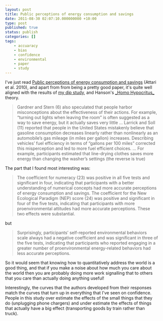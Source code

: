 ```yaml
---
layout: post
title: Public perceptions of energy consumption and savings
date: 2011-08-30 02:07:10.000000000 +10:00
type: post
published: true
status: publish
categories: []
tags:
    - accuaracy
    - bias
    - confidence
    - environmental
    - paper
    - study
---
```


<p>I've just read <a href="http://www.notionparallax.co.uk/wordpress/wp-content/uploads/2011/08/Attari-et-al.-2010-Public-perceptions-of-energy-consumption-and-savings.pdf">Public perceptions of energy consumption and savings</a> (Attari et al. 2010), and apart from from being a pretty good paper, it's quite well aligned with the results of <a title="Major study – for those with a lot of patience" href="https://notionparallax.co.uk/2011/major-study-for-those-with-a-lot-of-patience">my dip study</a>, and Hanson's <a href="http://www.overcomingbias.com/2010/03/homo-hipocritus.html">_Homo Hypocritus_</a> theory.</p>
<blockquote><p>Gardner and Stern (6) also speculated that people harbor misconceptions about the effectiveness of their actions. For example, “turning out lights when leaving the room” is often suggested as a way to save energy, but it actually saves very little … Larrick and Soll (11) reported that people in the United States mistakenly believe that gasoline consumption decreases linearly rather than nonlinearly as an automobile’s gas mileage (in miles per gallon) increases. Describing vehicles’ fuel efficiency in terms of “gallons per 100 miles” corrected this misperception and led to more fuel efficient choices. … For example, participants estimated that line-drying clothes saves more energy than changing the washer’s settings (the reverse is true)</p>
</blockquote>
<p>The part that I found most interesting was:</p>
<blockquote><p>The coefficient for numeracy (23) was positive in all five tests and significant in four, indicating that participants with a better understanding of numerical concepts had more accurate perceptions of energy consumption and savings. The coefficient for the New Ecological Paradigm (NEP) score (24) was positive and significant in four of the five tests, indicating that participants with more proenvironmental attitudes had more accurate perceptions. These two effects were substantial.</p>
</blockquote>
<p>but</p>
<blockquote><p>Surprisingly, participants’ self-reported environmental behaviors scale always had a negative coefficient and was significant in three of the five tests, indicating that participants who reported engaging in a greater number of proenvironmental energy-related behaviors had less accurate perceptions.</p>
</blockquote>
<p>So it would seem that knowing how to quantitatively address the world is a good thing, and that if you make a noise about how much you care about the world then you are probably doing more work signalling that to others that you care than actually doing anything useful!</p>
<p>Interestingly, the curves that the authors developed from their responses match the curves that turn up in everything that I've seen on confidence. People in this study over estimate the effects of the small things that they do (unplugging phone chargers) and under estimate the effects of things that actually have a big effect (transporting goods by train rather than truck).</p>
